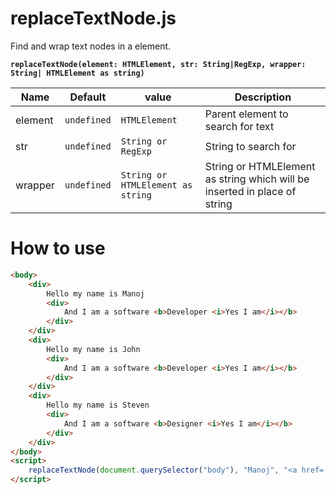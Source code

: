 replaceTextNode.js
==========

Find and wrap text nodes in a element.

**`replaceTextNode(element: HTMLElement, str: String|RegExp, wrapper: String| HTMLElement as string)`**

| Name                  | Default         | value                            | Description  |
| --------------------- | --------------- | -------------------------------- | ------------- |
| element               | `undefined`     | `HTMLElement`                    | Parent element to search for text |
| str                   | `undefined`     | `String or RegExp`                  | String to search for |
| wrapper               | `undefined`     | `String or HTMLElement as string`   | String or HTMLElement as string which will be inserted in place of string |


How to use
==========

```html
<body>
    <div>
        Hello my name is Manoj
        <div>
            And I am a software <b>Developer <i>Yes I am</i></b>
        </div>
    </div>
    <div>
        Hello my name is John
        <div>
            And I am a software <b>Developer <i>Yes I am</i></b>
        </div>
    </div>
    <div>
        Hello my name is Steven
        <div>
            And I am a software <b>Designer <i>Yes I am</i></b>
        </div>
    </div>
</body>
<script>
    replaceTextNode(document.querySelector("body"), "Manoj", "<a href='manoj'>Manoj</a>")
</script>
```
